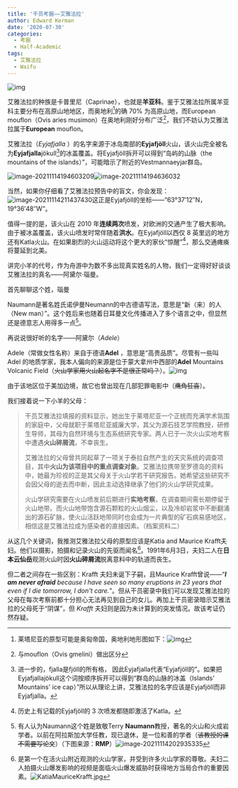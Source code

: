 ```yaml
---
title: '干员考据——艾雅法拉'
author: Edward Kerman
date: '2020-07-30'
categories:
  - 考据
  - Half-Academic
tags:
  - 艾雅法拉
  - Waifu
---
```


![img](https://tva1.sinaimg.cn/large/008i3skNgy1gwew5v4is5j30u00u0jwo.jpg)

艾雅法拉的种族是卡普里尼（Caprinae），也就是**羊亚科**。鉴于艾雅法拉所属羊亚科主要分布在高原山地地区，而奥地利[^5]的确 70% 为高原山地，而European mouflon（Ovis aries musimon）在奥地利刚好分布广泛[^1]，我们不妨认为艾雅法拉属于**European** mouflon。

[^1]: 与mouflon（Ovis gmelini）做出区分
[^5]: 莱塔尼亚的原型可能是奥匈帝国，奥地利地形图如下：![img](https://tva1.sinaimg.cn/large/008i3skNgy1gwezkvbtppj30m80fogrs.jpg)

艾雅法拉（*Eyjafjalla* ）的名字来源于冰岛南部的<b>Eyjafjöll</b>火山，该火山完全被名为**Eyjafjalla**jökull[^3]的冰盖覆盖。将Eyjafjöll拆开可以得到“岛屿的山脉（the mountains of the islands）”，可能暗示了附近的Vestmannaeyjar群岛。

![image-20211114194603209](https://tva1.sinaimg.cn/large/008i3skNgy1gwex387v89j30so03qq35.jpg)![image-20211114194636032](https://tva1.sinaimg.cn/large/008i3skNgy1gwex3slylcj311o06w3z6.jpg)

[^3]: 进一步的，fjalla是fjöll的所有格， 因此Eyjafjalla代表“Eyjafjöll的”。如果把Eyjafjallajökull这个词按顺序拆开可以得到“群岛的山脉的冰盖（Islands' Mountains' ice cap）”所以从理论上讲，艾雅法拉的名字应该是Eyjafjöll而非Eyjafjalla。

当然，如果你仔细看了艾雅法拉预告中的盲文，你会发现：![image-20211114211437430](https://tva1.sinaimg.cn/large/008i3skNgy1gwezndnnlmj30my03kmx8.jpg)这正是Eyjafjöll的坐标——“63°37′12″N，19°36′48″W”。

值得一提的是，该火山在 2010 年**连续两次**喷发，对欧洲的交通产生了极大影响。由于被冰盖覆盖，该火山喷发时常伴随着**洪水**。在Eyjafjöll以西仅 8 英里远的地方还有Katla火山。在如果剧烈的火山运动将这个更大的家伙“惊醒”[^4]，那么交通瘫痪将蔓延到北美。

[^4]: 历史上有记载的Eyjafjöll的 3 次喷发都随即激活了Katla。

讲完小羊的代号，作为舟游中为数不多出现真实姓名的人物，我们一定得好好谈谈艾雅法拉的真名——阿黛尔·瑙曼。

首先聊聊这个姓，瑙曼

Naumann是著名姓氏诺伊曼Neumann的中古德语写法，意思是“新（来）的人（New man）”。这个姓后来也随着日耳曼文化传播进入了多个语言之中，但显然还是德意志人用得多一点[^2]。

[^2]: 有人认为Naumann这个姓是致敬Terry **Naumann**教授，著名的火山和火成岩学者。以前在阿拉斯加大学任教，现已退休，是一位和善的学者（~~该教授的课不需要写论文~~）（下图来源：**RMP**）![image-20211114202935335](https://tva1.sinaimg.cn/large/008i3skNgy1gweycjhqejj30lq0kwwff.jpg)

再说说很好听的名字——阿黛尔（*Adele*）

Adele（常做女性名称）来自于德语<b>Adel</b> ，意思是“高贵品质”。尽管有一些叫 Adel 的地质学家，我本人偏向的来源是位于蒙大拿州中西部的**Adel** Mountains Volcanic Field（~~火山学家用火山起名字不是很正常吗？~~）。![img](https://tva1.sinaimg.cn/large/008i3skNgy1gweyq0mcf4j30u00wotc1.jpg)

由于该地区位于美加边境，故它也曾出现在几部犯罪电影中（~~鹰角狂喜~~）。

我们接着说一下小羊的父母：

> 干员艾雅法拉填报的资料显示，她出生于莱塔尼亚一个正统而充满学术氛围的家庭中，父母就职于莱塔尼亚威廉大学，其父为源石技艺学院教授，研修生导师，其母为自然环境与生态系统研究专家。两人已于一次火山实地考察中遭遇**火山碎屑流**，不幸丧生。
>
> 艾雅法拉的父母曾共同起草了一项关于泰拉自然产生的天灾系统的调查项目，其中**火山为该项目中的重点调查对象**。艾雅法拉携带至罗德岛的资料中，她最为珍视的正是其父母关于火山学若干研究报告。她希望这些研究不会因父母的逝去而中断，因此主动选择继承了他们的火山学研究成果。
>
> 火山学研究需要在火山喷发前后期进行**实地考察**，在调查期间需长期停留于火山地带。而火山地带饱含源石颗粒的火山烟尘，以及冷却岩浆中不断翻涌出的源石矿脉，使火山活跃地带同时也会成为一片典型的矿石病易感地区，相信这是艾雅法拉成为感染者的直接因素。（档案资料二）

从这几个关键词，我推测艾雅法拉父母的原型应该是Katia and Maurice Krafft夫妇。他们以摄影，拍摄和记录火山的先驱而闻名[^6]。1991年6月3日，夫妇二人在**日本云仙岳**观测火山时因**火山碎屑流**脱离意料中的轨道而丧生。

[^6]:  是第一个在活火山附近观测的火山学家，并受到许多火山学家的尊敬。夫妇二人拍摄火山爆发影响的视频是面临火山爆发威胁时获得地方当局合作的重要因素。![KatiaMauriceKrafft.jpg](https://tva1.sinaimg.cn/large/008i3skNgy1gwf01g1ti6j30dw08i74n.jpg)

但二者之间存在一些区别：Krafft 夫妇未诞下子嗣，且Maurice Krafft曾说——“***I am never afraid** because I have seen so many eruptions in 23 years that even if I die tomorrow, I don't care.*”。但从干员密录中我们可以发现艾雅法拉的父母在每次考察前都十分担心无法再见到自己的女儿。再加上干员密录暗示艾雅法拉的父母死于“阴谋”，但 *Krafft* 夫妇则是因为未计算到的突发情况。故该考证仍然存疑。